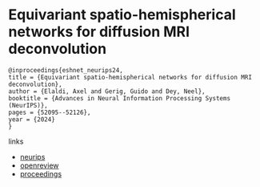 # Equivariant spatio-hemispherical networks for diffusion MRI deconvolution

```
@inproceedings{eshnet_neurips24,
title = {Equivariant spatio-hemispherical networks for diffusion MRI deconvolution},
author = {Elaldi, Axel and Gerig, Guido and Dey, Neel},
booktitle = {Advances in Neural Information Processing Systems (NeurIPS)},
pages = {52095--52126},
year = {2024}
}
```

links
- [neurips](https://nips.cc/Conferences/2024/Schedule?showEvent=95476)
- [openreview](https://openreview.net/forum?id=MxWpCherzD)
- [proceedings](https://papers.nips.cc//paper_files/paper/2024/hash/5d4f5a2de6320641566be8722d5f78dc-Abstract-Conference.html)
